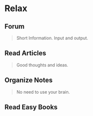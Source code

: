 <script setup>
import { ref } from 'vue';
import NavContainer from '../components/NavContainer.vue';
import newsData from '../assets/relax/relax.json';

const data = ref(newsData);
</script>

# Relax

## Forum

> Short Information. Input and output.

<NavContainer :data="data.forum"/>

## Read Articles

> Good thoughts and ideas.

<NavContainer :data="data.readArticles"/>

## Organize Notes

> No need to use your brain.

<NavContainer :data="data.organizeNotes"/>

## Read Easy Books

<NavContainer :data="data.readBooks"/>
